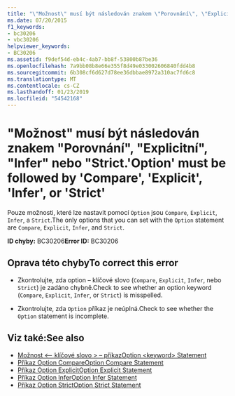```yaml
---
title: "\"Možnost\" musí být následován znakem \"Porovnání\", \"Explicitní\", \"Infer\" nebo \"Strict."
ms.date: 07/20/2015
f1_keywords:
- bc30206
- vbc30206
helpviewer_keywords:
- BC30206
ms.assetid: f9def54d-eb4c-4ab7-bb8f-53800b87be36
ms.openlocfilehash: 7a9bb08b8e66e355f8d49e033002606840fdd4b8
ms.sourcegitcommit: 6b308cf6d627d78ee36dbbae8972a310ac7fd6c8
ms.translationtype: MT
ms.contentlocale: cs-CZ
ms.lasthandoff: 01/23/2019
ms.locfileid: "54542168"
---
```

# <a name="option-must-be-followed-by-compare-explicit-infer-or-strict"></a><span data-ttu-id="fcc93-102">"Možnost" musí být následován znakem "Porovnání", "Explicitní", "Infer" nebo "Strict.</span><span class="sxs-lookup"><span data-stu-id="fcc93-102">'Option' must be followed by 'Compare', 'Explicit', 'Infer', or 'Strict'</span></span>
<span data-ttu-id="fcc93-103">Pouze možnosti, které lze nastavit pomocí `Option` jsou `Compare`, `Explicit`, `Infer`, a `Strict`.</span><span class="sxs-lookup"><span data-stu-id="fcc93-103">The only options that you can set with the `Option` statement are `Compare`, `Explicit`, `Infer`, and `Strict`.</span></span>  
  
 <span data-ttu-id="fcc93-104">**ID chyby:** BC30206</span><span class="sxs-lookup"><span data-stu-id="fcc93-104">**Error ID:** BC30206</span></span>  
  
## <a name="to-correct-this-error"></a><span data-ttu-id="fcc93-105">Oprava této chyby</span><span class="sxs-lookup"><span data-stu-id="fcc93-105">To correct this error</span></span>  
  
-   <span data-ttu-id="fcc93-106">Zkontrolujte, zda option – klíčové slovo (`Compare`, `Explicit`, `Infer`, nebo `Strict`) je zadáno chybně.</span><span class="sxs-lookup"><span data-stu-id="fcc93-106">Check to see whether an option keyword (`Compare`, `Explicit`, `Infer`, or `Strict`) is misspelled.</span></span>  
  
-   <span data-ttu-id="fcc93-107">Zkontrolujte, zda `Option` příkaz je neúplná.</span><span class="sxs-lookup"><span data-stu-id="fcc93-107">Check to see whether the `Option` statement is incomplete.</span></span>  
  
## <a name="see-also"></a><span data-ttu-id="fcc93-108">Viz také:</span><span class="sxs-lookup"><span data-stu-id="fcc93-108">See also</span></span>
- [<span data-ttu-id="fcc93-109">Možnost \<– klíčové slovo > – příkaz</span><span class="sxs-lookup"><span data-stu-id="fcc93-109">Option \<keyword> Statement</span></span>](../../visual-basic/language-reference/statements/option-keyword-statement.md)
- [<span data-ttu-id="fcc93-110">Příkaz Option Compare</span><span class="sxs-lookup"><span data-stu-id="fcc93-110">Option Compare Statement</span></span>](../../visual-basic/language-reference/statements/option-compare-statement.md)
- [<span data-ttu-id="fcc93-111">Příkaz Option Explicit</span><span class="sxs-lookup"><span data-stu-id="fcc93-111">Option Explicit Statement</span></span>](../../visual-basic/language-reference/statements/option-explicit-statement.md)
- [<span data-ttu-id="fcc93-112">Příkaz Option Infer</span><span class="sxs-lookup"><span data-stu-id="fcc93-112">Option Infer Statement</span></span>](../../visual-basic/language-reference/statements/option-infer-statement.md)
- [<span data-ttu-id="fcc93-113">Příkaz Option Strict</span><span class="sxs-lookup"><span data-stu-id="fcc93-113">Option Strict Statement</span></span>](../../visual-basic/language-reference/statements/option-strict-statement.md)
